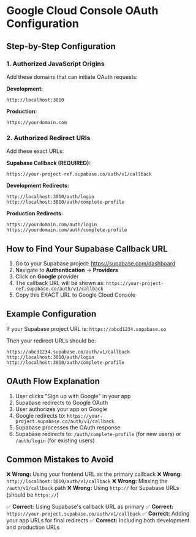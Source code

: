 # Google Cloud Console OAuth Configuration

## Step-by-Step Configuration

### 1. Authorized JavaScript Origins
Add these domains that can initiate OAuth requests:

**Development:**
```
http://localhost:3010
```

**Production:**
```
https://yourdomain.com
```

### 2. Authorized Redirect URIs
Add these exact URLs:

**Supabase Callback (REQUIRED):**
```
https://your-project-ref.supabase.co/auth/v1/callback
```

**Development Redirects:**
```
http://localhost:3010/auth/login
http://localhost:3010/auth/complete-profile
```

**Production Redirects:**
```
https://yourdomain.com/auth/login
https://yourdomain.com/auth/complete-profile
```

## How to Find Your Supabase Callback URL

1. Go to your Supabase project: https://supabase.com/dashboard
2. Navigate to **Authentication** → **Providers**
3. Click on **Google** provider
4. The callback URL will be shown as: `https://your-project-ref.supabase.co/auth/v1/callback`
5. Copy this EXACT URL to Google Cloud Console

## Example Configuration

If your Supabase project URL is: `https://abcd1234.supabase.co`

Then your redirect URLs should be:
```
https://abcd1234.supabase.co/auth/v1/callback
http://localhost:3010/auth/login
http://localhost:3010/auth/complete-profile
```

## OAuth Flow Explanation

1. User clicks "Sign up with Google" in your app
2. Supabase redirects to Google OAuth
3. User authorizes your app on Google
4. Google redirects to: `https://your-project.supabase.co/auth/v1/callback`
5. Supabase processes the OAuth response
6. Supabase redirects to: `/auth/complete-profile` (for new users) or `/auth/login` (for existing users)

## Common Mistakes to Avoid

❌ **Wrong:** Using your frontend URL as the primary callback
❌ **Wrong:** `http://localhost:3010/auth/v1/callback`
❌ **Wrong:** Missing the `/auth/v1/callback` path
❌ **Wrong:** Using `http://` for Supabase URLs (should be `https://`)

✅ **Correct:** Using Supabase's callback URL as primary
✅ **Correct:** `https://your-project.supabase.co/auth/v1/callback`
✅ **Correct:** Adding your app URLs for final redirects
✅ **Correct:** Including both development and production URLs
